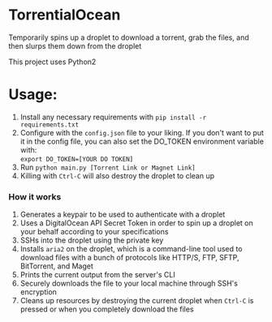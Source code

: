 # TorrentialOcean
Temporarily spins up a droplet to download a torrent, grab the files, and then slurps them down from the droplet

This project uses Python2

# Usage:
1. Install any necessary requirements with `pip install -r requirements.txt`
2. Configure with the `config.json` file to your liking. If you don't want to put it in the config file, you can also set the DO_TOKEN environment variable with:  
 `export DO_TOKEN=[YOUR DO TOKEN]`
3. Run `python main.py [Torrent Link or Magnet Link]`
4. Killing with `Ctrl-C` will also destroy the droplet to clean up

### How it works
1. Generates a keypair to be used to authenticate with a droplet
2. Uses a DigitalOcean API Secret Token in order to spin up a droplet on your behalf according to your specifications
3. SSHs into the droplet using the private key
4. Installs `aria2` on the droplet, which is a command-line tool used to download files with a bunch of protocols like HTTP/S, FTP, SFTP, BitTorrent, and Maget
5. Prints the current output from the server's CLI
6. Securely downloads the file to your local machine through SSH's encryption
7. Cleans up resources by destroying the current droplet when `Ctrl-C` is pressed or when you completely download the files